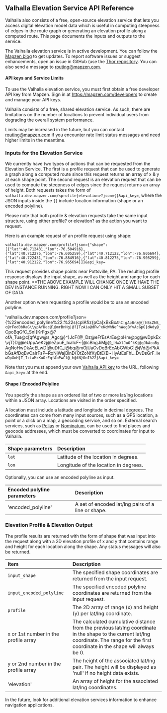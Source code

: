 
## Valhalla Elevation Service API Reference

Valhalla also consists of a free, open-source elevation service that lets you access digital elevation model data which is useful in computing steepness of edges in the route graph or generating an elevation profile along a computed route.  This page documents the inputs and outputs to the service.

The Valhalla elevation service is in active development. You can follow the [Mapzen blog](https://mapzen.com/blog) to get updates. To report software issues or suggest enhancements, open an issue in GitHub (use the [Thor repository](https://github.com/valhalla/skadi). You can also send a message to routing@mapzen.com.

#### API keys and Service Limits

To use the Valhalla elevation service, you must first obtain a free developer API key from Mapzen. Sign in at https://mapzen.com/developers to create and manage your API keys.

Valhalla consists of a free, shared elevation service. As such, there are limitations on the number of locations to prevent individual users from degrading the overall system performance.

Limits may be increased in the future, but you can contact routing@mapzen.com if you encounter rate limit status messages and need higher limits in the meantime.

### Inputs for the Elevation Service

We currently have two types of actions that can be requested from the Elevation Service.  The first is a profile request that can be used to generate a graph along a computed route since this request returns an array of x & y at each shape point.  The second request is an elevation request that can be used to compute the steepness of edges since the request returns an array of height.  Both requests takes the form of `valhalla.dev.mapzen.com/<profile|elevation>?json={}&api_key=`, where the JSON inputs inside the ``{}`` include location information (shape or an encoded polyline).

Please note that both profile & elevation requests take the same input structure, using either profile? or elevation? as the action you want to request.

Here is an example request of an profile request using shape:

`valhalla.dev.mapzen.com/profile?json={"shape":[{"lat":40.712431,"lon":-76.504916},{"lat":40.712275,"lon":-76.605259},{"lat":40.712122,"lon":-76.805694},{"lat":40.722431,"lon":-76.884916},{"lat":40.812275,"lon":-76.905259},{"lat":40.912122,"lon":-76.965694}]}&api_key= `

This request provides shape points near Pottsville, PA. The resulting profile response displays the input shape, as well as the height and range for each shape point.
**THE ABOVE EXAMPLE WILL CHANGE ONCE WE HAVE THE DEV INSTANCE RUNNING.  RIGHT NOW I CAN ONLY HIT A SMALL SUBSET OF DATA

Another option when requesting a profile would be to use an encoded polyline.

'valhalla.dev.mapzen.com/profile?json={%22encoded_polyline%22:%22s{cplAfiz{pCa]xBxBx`AhC|gApBrz@{[hBsZhB_c@rFodDbRaG\\ypAfDec@l@mrBnHg|@?}TzAia@dFw^xKqWhNe^hWegBfvAcGpG{dAdy@_`CpoBqGfC_SnI{KrFgx@?ofA_Tus@c[qfAgw@s_Agc@}^}JcF{@_Dz@eFfEsArEs@pHm@pg@wDpkEx\\vjT}Djj@eUppAeKzj@eZpuE_IxaIcF~|@cBngJiMjj@_I`HwXlJuO^kKj@gJkAeaBy`AgNoHwDkAeELwD|@uDfC_i@bq@mOjUaCvDqBrEcAbGWbG|@jVd@rPkAbGsAfDqBvCaIrFsP~RoNjWajBlnD{OtZoNfXyBtE{B~HyAtEsFhL_DvDsGrF_I`HwDpGoH|T_IzLaMzKuOrFqfAbPwCl@_h@fN}OnI%22}&api_key= `

Note that you must append your own [Valhalla API key](https://mapzen.com/developers) to the URL, following `&api_key=` at the end.

#### Shape / Encoded Polyline

You specify the shape as an ordered list of two or more lat/lng locations within a JSON array. Locations are visited in the order specified.

A location must include a latitude and longitude in decimal degrees. The coordinates can come from many input sources, such as a GPS location, a point or a click on a map, a geocoding service, and so on. External search services, such as [Pelias](https://github.com/pelias) or [Nominatum](http://wiki.openstreetmap.org/wiki/Nominatim), can be used to find places and geocode addresses, which must be converted to coordinates for input to Valhalla.

| Shape parameters | Description |
| :--------- | :----------- |
| `lat` | Latitude of the location in degrees. |
| `lon` | Longitude of the location in degrees. |

Optionally, you can use an encoded polyline as input.

| Encoded polyline parameters | Description |
| :--------- | :----------- |
| 'encoded_polyline' | A set of encoded lat/lng pairs of a line or shape.|

### Elevation Profile & Elevation Output

The profile results are returned with the form of shape that was input into the request along with a 2D elevation profile of x and y that contains range and height for each location along the shape. Any status messages will also be returned.

| Item | Description |
| :---- | :----------- |
| `input_shape` | The specified shape coordinates are returned from the input request. |
| `input_encoded_polyline` | The specified encoded polyline coordinates are returned from the input request. |
| `profile` | The 2D array of range (x) and height (y) per lat/lng coordinate. |
| x or 1st number in the profile array | The calculated cumulative distance from the previous lat/lng coordinate in the shape to the current lat/lng coordinate.  The range for the first coordinate in the shape will always be 0. |
| y or 2nd number in the profile array | The height of the associated lat/lng pair. The height will be displayed as 'null' if no height data exists. |
| 'elevation' | An array of height for the associated lat/lng coordinates. |


In the future, look for additional elevation services information to enhance navigation applications.
